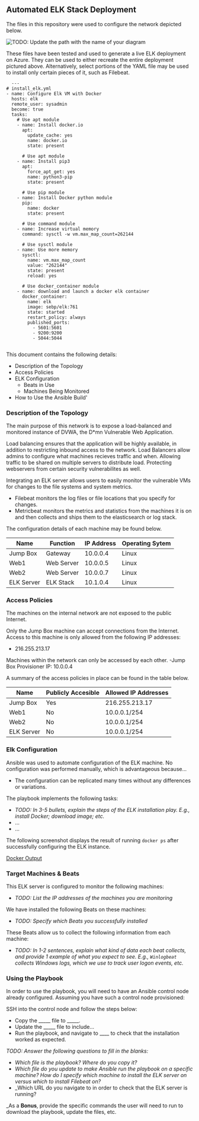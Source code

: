 ## Automated ELK Stack Deployment

The files in this repository were used to configure the network depicted below.

![TODO: Update the path with the name of your diagram](Images/diagram_filename.png)

These files have been tested and used to generate a live ELK deployment on Azure. They can be used to either recreate the entire deployment pictured above. Alternatively, select portions of the YAML file may be used to install only certain pieces of it, such as Filebeat.
```
  ---
# install_elk.yml
- name: Configure Elk VM with Docker
  hosts: elk
  remote_user: sysadmin
  become: true
  tasks:
    # Use apt module
    - name: Install docker.io
      apt:
        update_cache: yes
        name: docker.io
        state: present

      # Use apt module
    - name: Install pip3
      apt:
        force_apt_get: yes
        name: python3-pip
        state: present

      # Use pip module
    - name: Install Docker python module
      pip:
        name: docker
        state: present

      # Use command module
    - name: Increase virtual memory
      command: sysctl -w vm.max_map_count=262144

      # Use sysctl module
    - name: Use more memory
      sysctl:
        name: vm.max_map_count
        value: "262144"
        state: present
        reload: yes

      # Use docker_container module
    - name: download and launch a docker elk container
      docker_container:
        name: elk
        image: sebp/elk:761
        state: started
        restart_policy: always
        published_ports:
          - 5601:5601
          - 9200:9200
          - 5044:5044
          
```
This document contains the following details:
- Description of the Topology
- Access Policies
- ELK Configuration
  - Beats in Use
  - Machines Being Monitored
- How to Use the Ansible Build'


### Description of the Topology

The main purpose of this network is to expose a load-balanced and monitored instance of DVWA, the D*mn Vulnerable Web Application.

Load balancing ensures that the application will be highly available, in addition to restricting inbound access to the network.
Load Balancers allow admins to configure what machines recieves traffic and when. Allowing traffic to be shared on multiple servers to distribute load. Protecting webservers from certain security vulnerabilites as well.

Integrating an ELK server allows users to easily monitor the vulnerable VMs for changes to the file systems and system metrics.
- Filebeat monitors the log files or file locations that you specify for changes.
- Metricbeat monitors the metrics and statistics from the machines it is on and then collects and ships them to the elasticsearch or log stack.

The configuration details of each machine may be found below.

| Name       | Function   | IP Address | Operating Sytem |
|------------|------------|------------|-----------------|
| Jump Box   | Gateway    | 10.0.0.4   | Linux           |
| Web1       | Web Server | 10.0.0.5   | Linux           |
| Web2       | Web Server | 10.0.0.7   | Linux           |
| ELK Server | ELK Stack  | 10.1.0.4   | Linux           |

### Access Policies

The machines on the internal network are not exposed to the public Internet. 

Only the Jump Box machine can accept connections from the Internet. Access to this machine is only allowed from the following IP addresses:
- 216.255.213.17

Machines within the network can only be accessed by each other.
-Jump Box Provisioner IP: 10.0.0.4

A summary of the access policies in place can be found in the table below.

| Name       | Publicly Accesible | Allowed IP Addresses     |
|------------|--------------------|--------------------------|
| Jump Box   | Yes                | 216.255.213.17           |
| Web1       | No                 | 10.0.0.1/254             |
| Web2       | No                 | 10.0.0.1/254             |
| ELK Server | No                 | 10.0.0.1/254             |

### Elk Configuration

Ansible was used to automate configuration of the ELK machine. No configuration was performed manually, which is advantageous because...
- The configuration can be replicated many times without any differences or variations.

The playbook implements the following tasks:
- _TODO: In 3-5 bullets, explain the steps of the ELK installation play. E.g., install Docker; download image; etc._
- ...
- ...

The following screenshot displays the result of running `docker ps` after successfully configuring the ELK instance.

[Docker Output](main/Images/docker.PNG)

### Target Machines & Beats
This ELK server is configured to monitor the following machines:
- _TODO: List the IP addresses of the machines you are monitoring_

We have installed the following Beats on these machines:
- _TODO: Specify which Beats you successfully installed_

These Beats allow us to collect the following information from each machine:
- _TODO: In 1-2 sentences, explain what kind of data each beat collects, and provide 1 example of what you expect to see. E.g., `Winlogbeat` collects Windows logs, which we use to track user logon events, etc._

### Using the Playbook
In order to use the playbook, you will need to have an Ansible control node already configured. Assuming you have such a control node provisioned: 

SSH into the control node and follow the steps below:
- Copy the _____ file to _____.
- Update the _____ file to include...
- Run the playbook, and navigate to ____ to check that the installation worked as expected.

_TODO: Answer the following questions to fill in the blanks:_
- _Which file is the playbook? Where do you copy it?_
- _Which file do you update to make Ansible run the playbook on a specific machine? How do I specify which machine to install the ELK server on versus which to install Filebeat on?_
- _Which URL do you navigate to in order to check that the ELK server is running?

_As a **Bonus**, provide the specific commands the user will need to run to download the playbook, update the files, etc.
